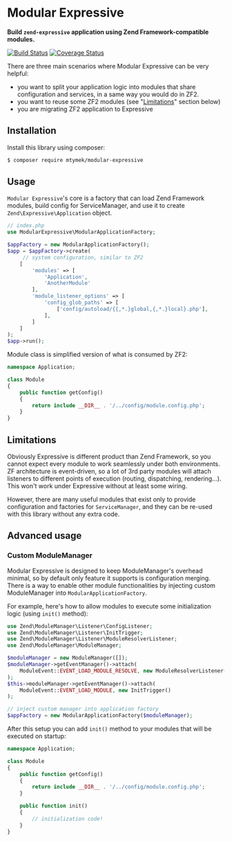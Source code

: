 Modular Expressive
==================

**Build `zend-expressive` application using Zend Framework-compatible modules.**

[![Build Status](https://travis-ci.org/mtymek/modular-expressive.svg)](https://travis-ci.org/mtymek/modular-expressive)
[![Coverage Status](https://coveralls.io/repos/mtymek/modular-expressive/badge.svg?branch=master&service=github)](https://coveralls.io/github/mtymek/modular-expressive?branch=master)

There are three main scenarios where Modular Expressive can be very helpful:

* you want to split your application logic into modules that share configuration and services, 
in a same way you would do in ZF2.
* you want to reuse some ZF2 modules (see "[Limitations](#limitations)" section below)
* you are migrating ZF2 application to Expressive 

Installation
------------

Install this library using composer:

```bash
$ composer require mtymek/modular-expressive
```

Usage
-----

`Modular Expressive`'s core is a factory that can load Zend Framework modules, build config for 
ServiceManager, and use it to create `Zend\Expressive\Application` object.  

```php
// index.php
use ModularExpressive\ModularApplicationFactory;

$appFactory = new ModularApplicationFactory();
$app = $appFactory->create(
     // system configuration, similar to ZF2
    [
        'modules' => [
            'Application',
            'AnotherModule'
        ],
        'module_listener_options' => [
            'config_glob_paths' => [
                ['config/autoload/{{,*.}global,{,*.}local}.php'],
            ],
        ]
    ]
);
$app->run();
```

Module class is simplified version of what is consumed by ZF2: 

```php
namespace Application;

class Module
{
    public function getConfig()
    {
        return include __DIR__ . '/../config/module.config.php';
    }
}
```

Limitations
-----------

Obviously Expressive is different product than Zend Framework, so you cannot expect every module
to work seamlessly under both environments. ZF architecture is event-driven, so a lot of 3rd party
modules will attach listeners to different points of execution (routing, dispatching, rendering...).
This won't work under Expressive without at least some wiring.

However, there are many useful modules that exist only to provide configuration and factories 
for `ServiceManager`, and they can be re-used with this library without any extra code.
 

Advanced usage
--------------

### Custom ModuleManager

Modular Expressive is designed to keep ModuleManager's overhead minimal, so by default only feature 
it supports is configuration merging. There is a way to enable other module functionalities by
injecting custom ModuleManager into `ModularApplicationFactory`.

For example, here's how to allow modules to execute some initialization logic (using `init()` method):


```php
use Zend\ModuleManager\Listener\ConfigListener;
use Zend\ModuleManager\Listener\InitTrigger;
use Zend\ModuleManager\Listener\ModuleResolverListener;
use Zend\ModuleManager\ModuleManager;

$moduleManager = new ModuleManager([]);
$moduleManager->getEventManager()->attach(
    ModuleEvent::EVENT_LOAD_MODULE_RESOLVE, new ModuleResolverListener()
);
$this->moduleManager->getEventManager()->attach(
    ModuleEvent::EVENT_LOAD_MODULE, new InitTrigger()
);

// inject custom manager into application factory
$appFactory = new ModularApplicationFactory($moduleManager);
```

After this setup you can add `init()` method to your modules that will be executed on startup:

```php
namespace Application;

class Module
{
    public function getConfig()
    {
        return include __DIR__ . '/../config/module.config.php';
    }

    public function init()
    {
        // initialization code!
    }
}
```
